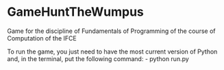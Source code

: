 # GameHuntTheWumpus
Game for the discipline of Fundamentals of Programming of the course of Computation of the IFCE


To run the game, you just need to have the most current version of Python and, in the terminal, put the following command:
	- python run.py
